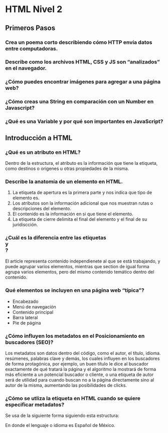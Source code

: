 # HTML Nivel 2

## Primeros Pasos

### Crea un poema corto describiendo cómo HTTP envía datos entre computadoras.



### Describe como los archivos HTML, CSS y JS son “analizados” en el navegador.



### ¿Cómo puedes encontrar imágenes para agregar a una página web?



### ¿Cómo creas una String en comparación con un Number en Javascript?



### ¿Qué es una Variable y por qué son importantes en JavaScript?




## Introducción a HTML

### ¿Qué es un atributo en HTML?

Dentro de la estructura, el atributo es la información que tiene la etiqueta, como destinos o origenes u otras propiedades de la misma.

### Describe la anatomía de un elemento en HTML.

1. La etiqueta de apertura es la primera parte y nos indica que tipo de elemento es.
2. Los atributos son la información adicional que nos muestran rutas o descripciones del elemento.
3. El contenido es la información en si que tiene el elemento.
4. La etiqueta de cierre delimita el final del elemento y el final de su juridiscción.

### ¿Cuál es la diferencia entre las etiquetas <article> y <section>?

El article representa contenido independienete al que se está trabajando, y puede agrupar varios elementos, mientras que section de igual forma agrupa varios elementos, pero del mismo contenido temático dentro del contenido.

### Qué elementos se incluyen en una página web “típica”?

- Encabezado
- Menú de navegación
- Contenido principal
- Barra lateral
- Pie de página

### ¿Cómo influyen los metadatos en el Posicionamiento en buscadores (SEO)?

Los metadatos son datos dentro del código, como el autor, el título, idioma. resúmenes, palabras clave y demás, los cuales influyen en los buscadores de forma protagónica, por ejemplo, un buen título le dice al buscador exactamente de qué tratará la página y el algoritmo la mostrará de forma más eficiente a un potencial buscador o cliente, o una etiqueta de autor será de utilidad para cuando buscan no a la página directamente sino al autor de la misma, aumentando las posibilidades de clicks.

### ¿Cómo se utliza la etiqueta <meta> en HTML cuando se quiere especificar metadatos?

Se usa de la siguiente forma siguiendo esta estructura:
<html lang="es-MX"></html>
En donde el lenguaje o idioma es Español de México.
